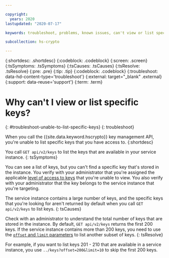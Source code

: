 ```yaml
---

copyright:
  years: 2020
lastupdated: "2020-07-17"

keywords: troubleshoot, problems, known issues, can't view or list specific keys

subcollection: hs-crypto

---
```


{:shortdesc: .shortdesc}
{:codeblock: .codeblock}
{:screen: .screen}
{:tsSymptoms: .tsSymptoms}
{:tsCauses: .tsCauses}
{:tsResolve: .tsResolve}
{:pre: .pre}
{:tip: .tip}
{:codeblock: .codeblock}
{:troubleshoot: data-hd-content-type='troubleshoot'}
{:external: target="_blank" .external}
{:support: data-reuse='support'}
{:term: .term}

# Why can't I view or list specific keys?
{: #troubleshoot-unable-to-list-specific-keys}
{: troubleshoot}

When you call the {{site.data.keyword.hscrypto}} key management API, you're unable to list specific keys that you have access to.
{:shortdesc}

You call `GET api/v2/keys` to list the keys that are available in your service instance.
{: tsSymptoms}

You can see a list of keys, but you can't find a specific key that's stored in the instance. You verify with your administrator that you're assigned the applicable [level of access to keys](/docs/hs-crypto?topic=hs-crypto-grant-access-keys) that you're unable to view. You also verify with your administrator that the key belongs to the service instance that you're targeting.

The service instance contains a large number of keys, and the specific keys that you're looking for aren't returned by default when you call `GET api/v2/keys` to list keys.
{: tsCauses}

Check with an administrator to understand the total number of keys that are stored in the instance. By default, `GET api/v2/keys` returns the first 200 keys. If the service instance contains more than 200 keys, you need to use the [`offset` and `limit` parameters](/docs/hs-crypto?topic=hs-crypto-view-keys#retrieve-subset-keys-api) to list another subset of keys.
{: tsResolve}

For example, if you want to list keys 201 - 210 that are available in a service instance, you use `../keys?offset=200&limit=10` to skip the first 200 keys.
